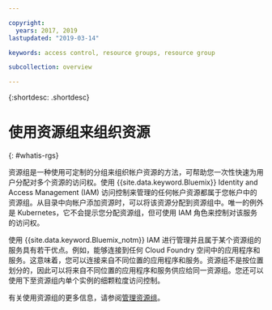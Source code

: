 ```yaml
---

copyright:
  years: 2017, 2019
lastupdated: "2019-03-14"

keywords: access control, resource groups, resource group

subcollection: overview

---
```


{:shortdesc: .shortdesc}

# 使用资源组来组织资源
{: #whatis-rgs}

资源组是一种使用可定制的分组来组织帐户资源的方法，可帮助您一次性快速为用户分配对多个资源的访问权。使用 {{site.data.keyword.Bluemix}} Identity and Access Management (IAM) 访问控制来管理的任何帐户资源都属于您帐户中的资源组。从目录中向帐户添加资源时，可以将该资源分配到资源组中。唯一的例外是 Kubernetes，它不会提示您分配资源组，但可使用 IAM 角色来控制对该服务的访问权。

使用 {{site.data.keyword.Bluemix_notm}} IAM 进行管理并且属于某个资源组的服务具有若干优点。例如，能够连接到任何 Cloud Foundry 空间中的应用程序和服务。这意味着，您可以连接来自不同位置的应用程序和服务。资源组不是按位置划分的，因此可以将来自不同位置的应用程序和服务供应给同一资源组。您还可以使用下至资源组内单个实例的细颗粒度访问控制。

有关使用资源组的更多信息，请参阅[管理资源组](/docs/resources?topic=resources-rgs)。 
